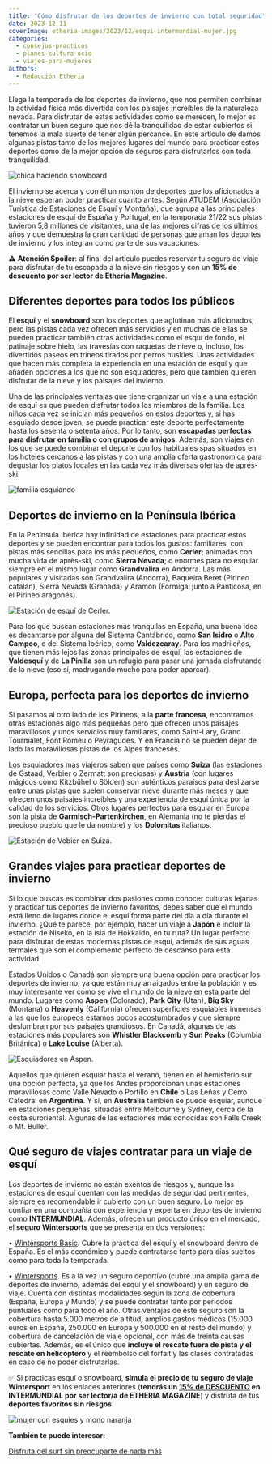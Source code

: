 ```yaml
---
title: "Cómo disfrutar de los deportes de invierno con total seguridad"
date: 2023-12-11
coverImage: etheria-images/2023/12/esqui-intermundial-mujer.jpg
categories: 
  - consejos-practicos
  - planes-cultura-ocio
  - viajes-para-mujeres
authors: 
  - Redacción Etheria
---
```


Llega la temporada de los deportes de invierno, que nos permiten combinar la actividad 
física más divertida con los paisajes increíbles de la naturaleza nevada. Para disfrutar 
de estas actividades como se merecen, lo mejor es contratar un buen seguro que nos dé la 
tranquilidad de estar cubiertos si tenemos la mala suerte de tener algún percance. En 
este artículo de damos algunas pistas tanto de los mejores lugares del mundo para 
practicar estos deportes como de la mejor opción de seguros para disfrutarlos con toda 
tranquilidad. 

![chica haciendo snowboard](etheria-images/2023/12/snowboarder-esqui-intermundial.jpg "El snowboard es uno de los deportes de invierno más populares.")

El invierno se acerca y con él un montón de deportes que los aficionados a la nieve 
esperan poder practicar cuanto antes. Según ATUDEM (Asociación Turística de Estaciones 
de Esquí y Montaña), que agrupa a las principales estaciones de esquí de España y 
Portugal, en la temporada 21/22 sus pistas tuvieron 5,8 millones de visitantes, una de 
las mejores cifras de los últimos años y que demuestra la gran cantidad de personas que 
aman los deportes de invierno y los integran como parte de sus vacaciones. 

⚠️ **Atención Spoiler**: al final del artículo puedes reservar tu seguro de viaje para 
disfrutar de tu escapada a la nieve sin riesgos y con un **15% de descuento por ser 
lector de Etheria Magazine**. 

## Diferentes deportes para todos los públicos

El **esquí** y el **snowboard** son los deportes que aglutinan más aficionados, pero las 
pistas cada vez ofrecen más servicios y en muchas de ellas se pueden practicar también 
otras actividades como el esquí de fondo, el patinaje sobre hielo, las travesías con 
raquetas de nieve o, incluso, los divertidos paseos en trineos tirados por perros 
huskies. Unas actividades que hacen más completa la experiencia en una estación de esquí 
y que añaden opciones a los que no son esquiadores, pero que también quieren disfrutar 
de la nieve y los paisajes del invierno. 

Una de las principales ventajas que tiene organizar un viaje a una estación de esquí es 
que pueden disfrutar todos los miembros de la familia. Los niños cada vez se inician más 
pequeños en estos deportes y, si has esquiado desde joven, se puede practicar este 
deporte perfectamente hasta los sesenta o setenta años. Por lo tanto, son **escapadas 
perfectas para disfrutar en familia o con grupos de amigos**. Además, son viajes en los 
que se puede combinar el deporte con los habituales spas situados en los hoteles 
cercanos a las pistas y con una amplia oferta gastronómica para degustar los platos 
locales en las cada vez más diversas ofertas de aprés-ski. 

![familia esquiando](etheria-images/2023/12/esqui-familia-intermundial.jpg "Esquiar en familia es una de las mejores actividades que se pueden realizar en invierno.")

## Deportes de invierno en la Península Ibérica

En la Península Ibérica hay infinidad de estaciones para practicar estos deportes y se 
pueden encontrar para todos los gustos: familiares, con pistas más sencillas para los 
más pequeños, como **Cerler**; animadas con mucha vida de après-ski, como **Sierra 
Nevada**; o enormes para no esquiar siempre en el mismo lugar como **Grandvalira** en 
Andorra. Las más populares y visitadas son Grandvalira (Andorra), Baqueira Beret 
(Pirineo catalán), Sierra Nevada (Granada) y Aramon (Formigal junto a Panticosa, en el 
Pirineo aragonés). 

![Estación de esquí de Cerler.](etheria-images/2023/12/esqui-intermundial-cerler.jpg "Estación de esquí de Cerler.")

Para los que buscan estaciones más tranquilas en España, una buena idea es decantarse 
por alguna del Sistema Cantábrico, como **San Isidro** o **Alto Campoo**, o del Sistema 
Ibérico, como **Valdezcaray**. Para los madrileños, que tienen más lejos las zonas 
principales de esquí, las estaciones de **Valdesquí** y de **La Pinilla** son un refugio 
para pasar una jornada disfrutando de la nieve (eso sí, madrugando mucho para poder 
aparcar). 

## Europa, perfecta para los deportes de invierno

Si pasamos al otro lado de los Pirineos, a la **parte francesa**, encontramos otras 
estaciones algo más pequeñas pero que ofrecen unos paisajes maravillosos y unos 
servicios muy familiares, como Saint-Lary, Grand Tourmalet, Font Romeu o Peyragudes. Y 
en Francia no se pueden dejar de lado las maravillosas pistas de los Alpes franceses. 

Los esquiadores más viajeros saben que países como **Suiza** (las estaciones de Gstaad, 
Verbier o Zermatt son preciosas) y **Austria** (con lugares mágicos como Kitzbühel o 
Sölden) son auténticos paraísos para deslizarse entre unas pistas que suelen conservar 
nieve durante más meses y que ofrecen unos paisajes increíbles y una experiencia de 
esquí única por la calidad de los servicios. Otros lugares perfectos para esquiar en 
Europa son la pista de **Garmisch-Partenkirchen**, en Alemania (no te pierdas el 
precioso pueblo que le da nombre) y los **Dolomitas** italianos. 

![Estación de Vebier en Suiza.](etheria-images/2023/12/esqui-intermundial-verbier-suiza.jpg "Estación de Vebier en Suiza.")

## Grandes viajes para practicar deportes de invierno

Si lo que buscas es combinar dos pasiones como conocer culturas lejanas y practicar tus 
deportes de invierno favoritos, debes saber que el mundo está lleno de lugares donde el 
esquí forma parte del día a día durante el invierno. ¿Qué te parece, por ejemplo, hacer 
un viaje a **Japón** e incluir la estación de Niseko, en la isla de Hokkaido, en tu 
ruta? Un lugar perfecto para disfrutar de estas modernas pistas de esquí, además de sus 
aguas termales que son el complemento perfecto de descanso para esta actividad. 

Estados Unidos o Canadá son siempre una buena opción para practicar los deportes de 
invierno, ya que están muy arraigados entre la población y es muy interesante ver cómo 
se vive el mundo de la nieve en esta parte del mundo. Lugares como **Aspen** (Colorado), 
**Park City** (Utah), **Big Sky** (Montana) o **Heavenly** (California) ofrecen 
superficies esquiables inmensas a las que los europeos estamos pocos acostumbrados y que 
siempre deslumbran por sus paisajes grandiosos. En Canadá, algunas de las estaciones más 
populares son **Whistler Blackcomb** y **Sun Peaks** (Columbia Británica) o **Lake 
Louise** (Alberta). 

![Esquiadores en Aspen.](etheria-images/2023/12/esqui-intermundial-aspen.jpg "Esquiadores en Aspen.")

Aquellos que quieren esquiar hasta el verano, tienen en el hemisferio sur una opción 
perfecta, ya que los Andes proporcionan unas estaciones maravillosas como Valle Nevado o 
Portillo en **Chile** o Las Leñas y Cerro Catedral en **Argentina**. Y sí, en 
**Australia** también se puede esquiar, aunque en estaciones pequeñas, situadas entre 
Melbourne y Sydney, cerca de la costa suroriental. Algunas de las estaciones más 
conocidas son Falls Creek o Mt. Buller. 

## Qué seguro de viajes contratar para un viaje de esquí

Los deportes de invierno no están exentos de riesgos y, aunque las estaciones de esquí 
cuentan con las medidas de seguridad pertinentes, siempre es recomendable ir cubierto 
con un buen seguro. Lo mejor es confiar en una compañía con experiencia y experta en 
deportes de invierno como **INTERMUNDIAL**. Además, ofrecen un producto único en el 
mercado, el **seguro Wintersports** que se presenta en dos versiones: 

• [Wintersports 
Basic](https://clk.tradedoubler.com/click?p=281568&a=3132464&url=https%3A%2F%2Fwww.intermundial.es%2Fseguros-deportivos%2Fseguro-wintersports-basic). 
Cubre la práctica del esquí y el snowboard dentro de España. Es el más económico y puede 
contratarse tanto para días sueltos como para toda la temporada. 

• [Wintersports](https://clk.tradedoubler.com/click?p=281568&a=3132464&url=https%3A%2F%2Fwww.intermundial.es%2Fseguros-deportivos%2Fseguro-wintersports). 
Es a la vez un seguro deportivo (cubre una amplia gama de deportes de invierno, además 
del esquí y el snowboard) y un seguro de viaje. Cuenta con distintas modalidades según 
la zona de cobertura (España, Europa y Mundo) y se puede contratar tanto por periodos 
puntuales como para todo el año. Otras ventajas de este seguro son la cobertura hasta 
5.000 metros de altitud, amplios gastos médicos (15.000 euros en España, 250.000 en 
Europa y 500.000 en el resto del mundo) y cobertura de cancelación de viaje opcional, 
con más de treinta causas cubiertas. Además, es el único que **incluye el rescate fuera 
de pista y el rescate en helicóptero** y el reembolso del forfait y las clases 
contratadas en caso de no poder disfrutarlas. 

✅ Si practicas esquí o snowboard, **simula el precio de tu seguro de viaje Wintersport** 
en los enlaces anteriores (**tendrás un [15% de 
DESCUENTO](https://clk.tradedoubler.com/click?p=281568&a=3132464&url=https%3A%2F%2Fwww.intermundial.es%2Fafiliados%2Fseguros-de-viaje-recomendado%3Ftduid%3Da2505c6202eb9ec08ada064bcce8aa48%26utm_source%3DTradedoubler%26utm_medium%3D1%26utm_campaign%3DGeneral%26utm_content%3D3132464%26utm_term%3D3132464) 
en INTERMUNDIAL por ser lector/a de ETHERIA MAGAZINE**) y disfruta de tus **deportes 
favoritos sin riesgos**. 

![mujer con esquies y mono naranja](etheria-images/2023/12/esqui-intermundial-mujer.jpg "Es fundamental esquiar protegido con un seguro de viajes.")

**También te puede interesar:** 

[Disfruta del surf sin preocuparte de nada 
más](https://etheriamagazine.com/2020/03/24/que-seguro-viaje-cubre-deporte-surf/)
